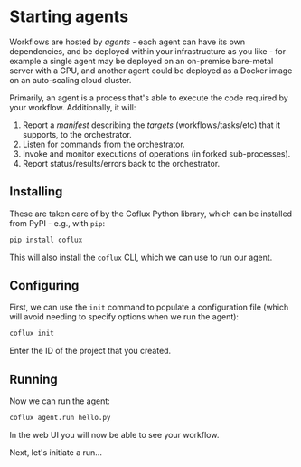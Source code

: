 # Starting agents

Workflows are hosted by _agents_ - each agent can have its own dependencies, and be deployed within your infrastructure as you like - for example a single agent may be deployed on an on-premise bare-metal server with a GPU, and another agent could be deployed as a Docker image on an auto-scaling cloud cluster.

Primarily, an agent is a process that's able to execute the code required by your workflow. Additionally, it will:

1. Report a _manifest_ describing the _targets_ (workflows/tasks/etc) that it supports, to the orchestrator.
2. Listen for commands from the orchestrator.
3. Invoke and monitor executions of operations (in forked sub-processes).
4. Report status/results/errors back to the orchestrator.

## Installing

These are taken care of by the Coflux Python library, which can be installed from PyPI - e.g., with `pip`:

```bash
pip install coflux
```

This will also install the `coflux` CLI, which we can use to run our agent.

## Configuring

First, we can use the `init` command to populate a configuration file (which will avoid needing to specify options when we run the agent):

```bash
coflux init
```

Enter the ID of the project that you created.

## Running

Now we can run the agent:

```bash
coflux agent.run hello.py
```

In the web UI you will now be able to see your workflow.

Next, let's initiate a run...
